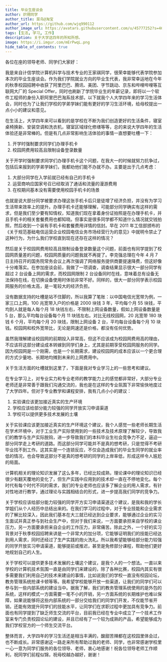 ```yaml
---
title: 毕业生座谈会
author: 炽翎同学
author_title: 菜鸟@淘宝
author_url: https://github.com/wjq990112
author_image_url: https://avatars.githubusercontent.com/u/45777252?s=460&v=4
tags: [生活, 学习, 工作]
description: 关于大学这四年的所知所想。
image: https://i.imgur.com/mErPwqL.png
hide_table_of_contents: true
---
```


各位在座的领导老师、同学们大家好：

我是来自计信学院计算机科学与技术专业的王家祺同学，很荣幸能够代表学院参加本次的毕业生座谈会。作为我们学院就业方向的毕业生代表，我非常幸运地在今年的秋季校园招聘中收获了阿里巴巴、腾讯、美团、字节跳动、京东和哔哩哔哩等互联网大厂的 Special Offer，同时也刷新了学院毕业生的年薪记录，即将以一个软件工程师的身份入职阿里巴巴淘系技术部，以下就我个人大学四年来的学习生活体会，同时也为了让我们学校的学弟学妹们能有更好的学习生活环境，给母校提出一点小小的建议和意见。

在生活上，大学四年来可以看到的是学校在不断为我们创造更好的生活条件，寝室桌椅换新、安装空调和洗衣机，寝室区域绿化修缮等等，总的来说大学四年的生活体验还是非常棒的。但是有几点非常影响生活体验的事情一直想要吐槽一下：

1. 开学时强制要求同学们办理手机卡
2. 校园网费用较高且限制设备登录数量

关于开学时强制要求同学们办理手机卡这个问题，在我大一的时候就努力抗争过，包括后来报到的学弟学妹们，我都劝他们能不办就不办。主要是出于几点考虑：

1. 大部分同学在入学前就已经有自己的手机卡
2. 运营商响应国家号召已经取消了通话和流量的漫游费用
3. 在校期间基本没有需要使用校园手机卡的场景

也就是说大部分同学被要求办理这张手机卡后只是徒增了经济负担，并没有为学习生活带来效率上的提升。办理手机卡还能够理解，可能部分同学确实有这样的需求，但是我们至少要有知情权，知道我们现在拿着身份证拍照是在办理手机卡，并且手机卡的相关套餐费用也都知晓。但事实是很多同学都不知道什么情况就交钱拍照，然后收到一个装有手机卡和套餐费用详情的信封。早在 2011 年工信部颁布的《关于规范基础电信运营企业校园电信业务市场经营行为的意见》中就明令禁止了这种行为，为什么我们学校直到现在还存在这样的情况？

然后是关于校园网费用较高且限制设备登录数量这个问题，前面也有同学提到了校园网质量差的问题，校园网质量的问题我就不再提了。李克强总理在今年 4 月 7 日主持召开的国务院常务会议上再次强调了网络服务提供商要提速降费，但这好像十分难落实。在参加座谈会前，我做了一项调查，调查结果显示很大一部分同学有超过 2 台设备上网的需求，而校园网限制 2 台设备同时在线，意味着总有设备无法保持在线，在切换设备使用时体验非常不好。同样的，很大一部分同学表示校园网服务的价格太高，是一笔较大的经济负担。

没有数据支持的吐槽是站不住脚的，所以我算了笔账：以中国电信光宽带为例，一家三口上网，100 兆宽带入户的价格是 2000 块钱 3 年，平均每个月 55 块钱，平均到人就是每人每个月 18 块钱左右，不限制上网设备数量，假如上网设备数量是 5 台，那么平均每台设备每个月 11 块钱左右。对比无线校园网，20 兆宽带 180 块钱 6 个月，平均每个月 20 块钱，限制上网设备 2 台，平均每台设备每个月 10 块钱。校园网和校外宽带比，无论是网速还是价格，都没有任何优势。

虽然我理解建设校园网的前期投入非常高，但这不应该成为校园网费用高的理由，不应该将这部分建设成本转嫁到同学们身上，尤其是前期享受校园网服务的同学。因为校园网是一个刚需，也是一个长期需求，建设校园网的成本应该以一个更合理的方式少量地、长期地均摊到未来的上网费用中。

关于生活方面的吐槽就到这里了，下面是我对专业学习上的一些思考和建议。

在专业学习上，对专业实力和专业老师的教学能力上的感觉都非常好，大部分专业老师还是非常善于跟我们沟通交流的，我也是在这样的专业氛围下非常愉快地度过了大学四年。但对于专业教学和课程安排，我有几点小小的建议：

1. 实验课应该更加接近真实的生产环境
2. 学校应该给部分能力较强的同学开放实习申请渠道
3. 学校可以提供更多技术发展的土壤

关于实验课应该更加接近真实的生产环境这个建议，我个人感觉一些老师长期生活在学术环境中，对于工业生产实际使用到的一些技术及技术原理了解较少，导致我们的教学与生产实际脱钩，进一步导致我们的本科毕业生社会竞争力不足，逼迫一部分同学走上考研的道路。而这部分同学可能并不是真的想考研，只是觉得不考研毕业找不到工作。这其实是一个连锁反应，不仅会造成我们的毕业生同学的就业率低的情况，也会导致这部分不是真的想考研的同学的上岸率低，形成这样令人尴尬的局面。

计算机相关的理论知识发展了这么多年，已经比较成熟，理论课中的理论知识已经很少有翻天覆地的变化了，但生产实践中应用到的技术却一直在不停地变化。每个时代有每个时代不同的需求，我们的专业老师也应该多了解企业的用人需求，有针对性地进行教学，通过理论与实践相结合的形式，进一步提高我们同学的竞争力。

关于学校应该给部分能力较强的同学开方实习申请渠道这个建议，是我和我的学长学姐们从个人经历中总结出来的。在我们学习的过程中，对于专业技能和企业需求的了解比较深入，因此我们基本在大三就已经达到企业要求，能够通过企业的实习生面试并真正参与到社会生产中，但对于我们来说，一方面要承担来自学校的课业压力，另一方面要承担来自企业的工作压力，非常痛苦。除此之外，一个好的实习背景对于秋季校园招聘来讲是一个非常大的加分项，它能够证明我们的技能已经达到用人需求，同时还经过了生产实践的炮火洗礼。所以我希望能够给部分能力较强的同学开放实习申请渠道，能够提前或推迟，甚至是免修部分课程，帮助他们更好地规划自己的人生。

关于学校可以提供更多技术发展的土壤这个建议，是我个人的一个想法。一直以来学校的计算机技术氛围一直是由同学们来建设的，除了各种比赛，校园内其实有很多需要我们利用自己的技术来建设的事情，比如说我们的学校一直没有校园论坛，教务管理系统抢课卡顿等等。我希望学校能够开放一些渠道，让我们的同学们可以参与到一些内部系统的建设当中。据我了解，我们的教务管理系统使用的是外包的系统，这样的模式一方面需要一笔不小的开销，另一方面系统的长期维护也难以保障，如果说能够将这些内部系统的一部分交给我们的同学们开发，不仅能节省开销，还能有效提升同学们的技能水平，让同学们在求职过程中更加具有竞争力。前面也有同学提到了缺乏师生交流的平台，目前我已经在专业中成立了一个技术工作室来专门负责校园论坛的建设，并且已经有了一个较为成熟的产品，希望能够成为我们学校官方的一个师生交流平台。

整体而言，大学四年的学习生活还是相当丰满的，酸甜苦辣都在这校园里体会过，也不断成长。非常感谢这一路走来所有帮助过我的老师、同学，也非常感谢学校里一心一意为同学们服务的各位领导、老师，衷心地感谢！祝各位领导老师工作顺利，祝同学们前程似锦，祝母校越办越好，谢谢！
